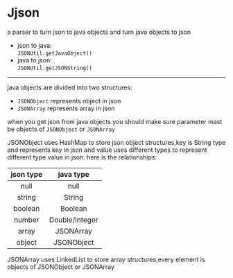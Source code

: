 # Jjson
a parser to turn json to java objects and turn java objects to json
- json to java:<br>
 ```JSONUtil.getJavaObject()```
- java to json:<br>
 ```JSONUtil.getJSONString()```
 ***
java objects are divided into two structures:<br>
 - `JSONObject` represents object in json
 - `JSONArray` represents array in json
 
when you get json from java objects you should make sure parameter mast be objects of `JSONObject` or `JSONArray`
 
JSONObject uses HashMap to store json object structures,key is String type and represents key in json and value uses different types to represent different type value in json.
here is the relationships:<br>

| json type | java type |
| :-------: | :-------: |
| null | null | 
| string | String | 
| boolean | Boolean |
| number | Double/Integer |
| array | JSONArray |
| object | JSONObject |

JSONArray uses LinkedList to store array structures,every element is objects of JSONObject or JSONArray
 